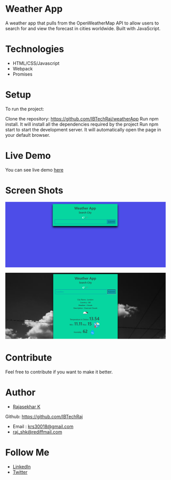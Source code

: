 # Weather App

A weather app that pulls from the OpenWeatherMap API to allow users to search for and view the forecast in cities worldwide. Built with JavaScript.

# Technologies

- HTML/CSS/Javascript
- Webpack
- Promises

# Setup

To run the project:

Clone the repository: https://github.com/IBTechRaj/weatherApp
Run npm install. It will install all the dependencies required by the project
Run npm start to start the development server. It will automatically open the page in your default browser.

# Live Demo

You can see live demo [ here ](https://ibtechraj.github.io/weatherApp/)

# Screen Shots

![weather screen shot 1](/images/weather1.png)

![weather screen shot 2](/images/weather2.png)

# Contribute

Feel free to contribute if you want to make it better.

# Author

- [Rajasekhar K ](https://github.com/IBTechRaj)

Github: https://github.com/IBTechRaj

- Email : krs30018@gmail.com
- raj_shk@rediffmail.com

# Follow Me

- [LinkedIn](https://www.linkedin.com/in/rajkatakamsetty/)
- [Twitter](https://twitter.com/IBTechRaj)
